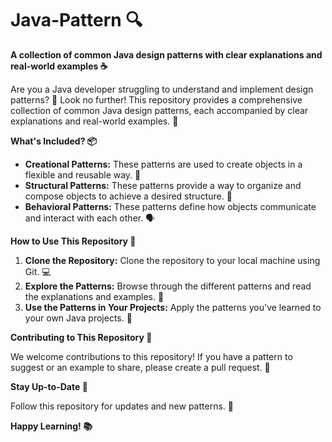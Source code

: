 # Java-Pattern 🔍

**A collection of common Java design patterns with clear explanations and real-world examples ☕**

Are you a Java developer struggling to understand and implement design patterns? 🤯 Look no further! This repository provides a comprehensive collection of common Java design patterns, each accompanied by clear explanations and real-world examples. 💪

**What's Included? 📦**

* **Creational Patterns:** These patterns are used to create objects in a flexible and reusable way. 👶
* **Structural Patterns:** These patterns provide a way to organize and compose objects to achieve a desired structure. 🏢
* **Behavioral Patterns:** These patterns define how objects communicate and interact with each other. 🗣️

**How to Use This Repository 🚀**

1. **Clone the Repository:** Clone the repository to your local machine using Git. 💻
2. **Explore the Patterns:** Browse through the different patterns and read the explanations and examples. 👀
3. **Use the Patterns in Your Projects:** Apply the patterns you've learned to your own Java projects. 🚀

**Contributing to This Repository 🤝**

We welcome contributions to this repository! If you have a pattern to suggest or an example to share, please create a pull request. 🎁

**Stay Up-to-Date 🔔**

Follow this repository for updates and new patterns. 🔔

**Happy Learning! 📚**
